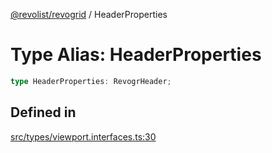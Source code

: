 [@revolist/revogrid](README.md) / HeaderProperties

# Type Alias: HeaderProperties

```ts
type HeaderProperties: RevogrHeader;
```

## Defined in

[src/types/viewport.interfaces.ts:30](https://github.com/revolist/revogrid/blob/6d16baf0ac19236f5511b0ce2aeccf75326e95c2/src/types/viewport.interfaces.ts#L30)

